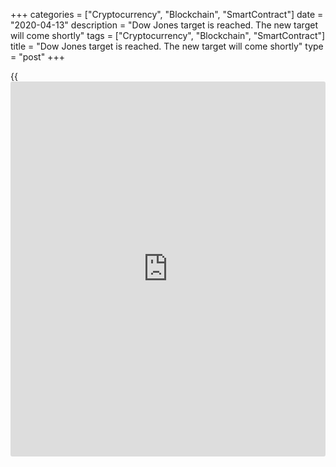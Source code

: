 +++
categories = ["Cryptocurrency", "Blockchain", "SmartContract"]
date = "2020-04-13"
description = "Dow Jones target is reached. The new target will come shortly"
tags = ["Cryptocurrency", "Blockchain", "SmartContract"]
title = "Dow Jones target is reached. The new target will come shortly"
type = "post"
+++

{{<iframe id="large-banner" src="https://www.bounty.group/#slide=15.0" width="100%" height="600" scrolling="no" style="border: 0px solid rgb(216, 221, 230); border-radius: 3px;">}}

| **Dow Jones target is reached. The new target will come shortly**  
---  
**News:**  
|  The first part of our forecast since March 26th is a fact. Then we
predicted that Dow Jones will reach level of 24000 in a short time. The
current forecast continue like the same as before - [World-
Signals.com][1] expects to see Dow Jones at levels below 18000 in the
next few months.  
It may pass full month or even two months in almost neutral trading
between 22000 and 24500 when we will see new down movement to 18000 and
even below this level.  
In United States are the very late protections against Covid-19 are the
reason. The total infected in USA will jump to over 3 million and many
new sectors will collapse. The Unemployment may jump to 18%.  
You can compare how restricted are the plane flies in [Europe and United
States.][2] The end of pandemia in United States is too far away.  
Therefore World-Signals strategy for Dow Jones is short, short and
short.  
---  
  
* * *

**Comments:**  
  
None  
  
  

   1. www.world-signals.com (www.world-signals.com)
   2. www.world-signals.com/[news](https://www.letsplayfx.com/blog/forex-news-website/)images/11Apr2020.jpg (www.world-signals.com/[news](https://www.letsplayfx.com/blog/forex-news-website/)images/11Apr2020.jpg)
